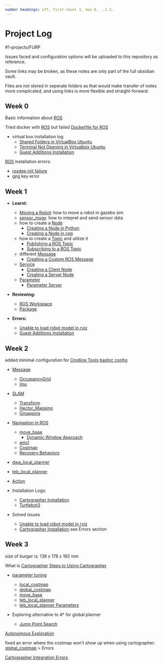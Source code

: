 ```yaml
---
number headings: off, first-level 1, max 6, _.1.1.
---
```

# Project Log
#1-projects/FURP 

Issues faced and configuration options will be uploaded to this repository as reference.

Some links may be broken, as these notes are only part of the full obsidian vault.

Files are not stored in seperate folders as that would make transfer of notes more complicated, and using links is more flexible and straight-forward.

## Week 0
Basic information about [ROS](https://github.com/FURP-2023-2024/Zaihong_Weekly_Log/blob/main/Notes/ROS.md)

Tried docker with [ROS](https://github.com/FURP-2023-2024/Zaihong_Weekly_Log/blob/main/Notes/ROS.md) but failed [Dockerfile for ROS](https://github.com/FURP-2023-2024/Zaihong_Weekly_Log/blob/main/Notes/Dockerfile%20for%20ROS.md)

- virtual box installation log 
	- [Shared Folders in VirtualBox Ubuntu](https://github.com/FURP-2023-2024/Zaihong_Weekly_Log/blob/main/Notes/Shared%20Folders%20in%20VirtualBox%20Ubuntu.md)
	- [Terminal Not Opening in Virtualbox Ubuntu](https://github.com/FURP-2023-2024/Zaihong_Weekly_Log/blob/main/Notes/Terminal%20Not%20Opening%20in%20Virtualbox%20Ubuntu.md)
	- [Guest Additions Installation](https://github.com/FURP-2023-2024/Zaihong_Weekly_Log/blob/main/Notes/Guest%20Additions%20Installation.md)

[ROS](https://github.com/FURP-2023-2024/Zaihong_Weekly_Log/blob/main/Notes/ROS.md) installation errors:
- [rosdep init failure](https://github.com/FURP-2023-2024/Zaihong_Weekly_Log/blob/main/Notes/rosdep%20init%20failure.md)
- gpg key error

## Week 1
- **Learnt:**
	- [Moving a Robot](https://github.com/FURP-2023-2024/Zaihong_Weekly_Log/blob/main/Notes/Moving%20a%20Robot.md): how to move a robot in gazebo sim
	- [sensor_msgs](https://github.com/FURP-2023-2024/Zaihong_Weekly_Log/blob/main/Notes/sensor_msgs.md): how to intepret and send sensor data
	- how to create a [Node](https://github.com/FURP-2023-2024/Zaihong_Weekly_Log/blob/main/Notes/Node.md)
		- [Creating a Node in Python](https://github.com/FURP-2023-2024/Zaihong_Weekly_Log/blob/main/Notes/Creating%20a%20Node%20in%20Python.md)
		- [Creating a Node in cpp](https://github.com/FURP-2023-2024/Zaihong_Weekly_Log/blob/main/Notes/Creating%20a%20Node%20in%20cpp.md)
	- how to create a [Topic](https://github.com/FURP-2023-2024/Zaihong_Weekly_Log/blob/main/Notes/Topic.md) and utilize it
		- [Publishing a ROS Topic](https://github.com/FURP-2023-2024/Zaihong_Weekly_Log/blob/main/Notes/Publishing%20a%20ROS%20Topic.md)
		- [Subscribing to a ROS Topic](https://github.com/FURP-2023-2024/Zaihong_Weekly_Log/blob/main/Notes/Subscribing%20to%20a%20ROS%20Topic.md)
	- different [Message](https://github.com/FURP-2023-2024/Zaihong_Weekly_Log/blob/main/Notes/Message.md)
		- [Creating a Custom ROS Message](https://github.com/FURP-2023-2024/Zaihong_Weekly_Log/blob/main/Notes/Creating%20a%20Custom%20ROS%20Message.md)
	- [Service](https://github.com/FURP-2023-2024/Zaihong_Weekly_Log/blob/main/Notes/Service.md)
		- [Creating a Client Node](https://github.com/FURP-2023-2024/Zaihong_Weekly_Log/blob/main/Notes/Creating%20a%20Client%20Node.md)
		- [Creating a Server Node](https://github.com/FURP-2023-2024/Zaihong_Weekly_Log/blob/main/Notes/Creating%20a%20Server%20Node.md)
	- [Parameter](https://github.com/FURP-2023-2024/Zaihong_Weekly_Log/blob/main/Notes/Parameter.md)
		- [Parameter Server](https://github.com/FURP-2023-2024/Zaihong_Weekly_Log/blob/main/Notes/Parameter%20Server.md)
		

- **Reviewing:**
	- [ROS Workspace](https://github.com/FURP-2023-2024/Zaihong_Weekly_Log/blob/main/Notes/ROS%20Workspace.md)
	- [Package](https://github.com/FURP-2023-2024/Zaihong_Weekly_Log/blob/main/Notes/Package.md)

- **Errors:**
	- [Unable to load robot model in rviz](https://github.com/FURP-2023-2024/Zaihong_Weekly_Log/blob/main/Notes/Unable%20to%20load%20robot%20model%20in%20rviz.md) 
	- [Guest Additions Installation](https://github.com/FURP-2023-2024/Zaihong_Weekly_Log/blob/main/Notes/Guest%20Additions%20Installation.md)

## Week 2
added minimal configuration for [Cmdline Tools](https://github.com/FURP-2023-2024/Zaihong_Weekly_Log/blob/main/Notes/Cmdline%20Tools.md)
[bashrc config](https://github.com/FURP-2023-2024/Zaihong_Weekly_Log/blob/main/Notes/bashrc%20config.md)

- [Message](https://github.com/FURP-2023-2024/Zaihong_Weekly_Log/blob/main/Notes/Message.md)
	- [OccupancyGrid](https://github.com/FURP-2023-2024/Zaihong_Weekly_Log/blob/main/Notes/OccupancyGrid.md)
	- [imu](https://github.com/FURP-2023-2024/Zaihong_Weekly_Log/blob/main/Notes/imu.md) 

- [SLAM](https://github.com/FURP-2023-2024/Zaihong_Weekly_Log/blob/main/Notes/SLAM.md)
	- [Transform](https://github.com/FURP-2023-2024/Zaihong_Weekly_Log/blob/main/Notes/Transform.md)
	- [Hector_Mapping](https://github.com/FURP-2023-2024/Zaihong_Weekly_Log/blob/main/Notes/Hector_Mapping.md)
	- [Gmapping](https://github.com/FURP-2023-2024/Zaihong_Weekly_Log/blob/main/Notes/Gmapping.md)

- [Navigation in ROS](https://github.com/FURP-2023-2024/Zaihong_Weekly_Log/blob/main/Notes/Navigation%20in%20ROS.md)
	- [move_base](https://github.com/FURP-2023-2024/Zaihong_Weekly_Log/blob/main/Notes/move_base.md)
		- [Dynamic Window Approach](https://github.com/FURP-2023-2024/Zaihong_Weekly_Log/blob/main/Notes/Dynamic%20Window%20Approach.md)
	- [amcl](https://github.com/FURP-2023-2024/Zaihong_Weekly_Log/blob/main/Notes/amcl.md)
	- [Costmap](https://github.com/FURP-2023-2024/Zaihong_Weekly_Log/blob/main/Notes/Costmap.md)
	- [Recovery Behaviors](https://github.com/FURP-2023-2024/Zaihong_Weekly_Log/blob/main/Notes/Recovery%20Behaviors.md)

- [dwa_local_planner](https://github.com/FURP-2023-2024/Zaihong_Weekly_Log/blob/main/Notes/dwa_local_planner.md)
- [teb_local_planner](https://github.com/FURP-2023-2024/Zaihong_Weekly_Log/blob/main/Notes/teb_local_planner.md)
- [Action](https://github.com/FURP-2023-2024/Zaihong_Weekly_Log/blob/main/Notes/Action.md)

- Installation Logs:
	- [Cartographer Installation](https://github.com/FURP-2023-2024/Zaihong_Weekly_Log/blob/main/Notes/Cartographer%20Installation.md)
	- [Turtlebot3](https://github.com/FURP-2023-2024/Zaihong_Weekly_Log/blob/main/Notes/Turtlebot3.md)

- Solved issues
	- [Unable to load robot model in rviz](https://github.com/FURP-2023-2024/Zaihong_Weekly_Log/blob/main/Notes/Unable%20to%20load%20robot%20model%20in%20rviz.md)
	- [Cartographer Installation](https://github.com/FURP-2023-2024/Zaihong_Weekly_Log/blob/main/Notes/Cartographer%20Installation.md) see Errors section

## Week 3

size of burger is: 138 x 178 x 192 mm


What is [Cartographer](https://github.com/FURP-2023-2024/Zaihong_Weekly_Log/blob/main/Notes/Cartographer.md)
[Steps to Using Cartographer](https://github.com/FURP-2023-2024/Zaihong_Weekly_Log/blob/main/Notes/Steps%20to%20Using%20Cartographer.md)

- [parameter tuning](https://github.com/FURP-2023-2024/Zaihong_Weekly_Log/blob/main/Notes/parameter%20tuning.md)
	- [local_costmap](https://github.com/FURP-2023-2024/Zaihong_Weekly_Log/blob/main/Notes/local_costmap.md) 
	- [global_costmap](https://github.com/FURP-2023-2024/Zaihong_Weekly_Log/blob/main/Notes/global_costmap.md)
	- [move_base](https://github.com/FURP-2023-2024/Zaihong_Weekly_Log/blob/main/Notes/move_base.md)
	- [teb_local_planner](https://github.com/FURP-2023-2024/Zaihong_Weekly_Log/blob/main/Notes/teb_local_planner.md)
	- [teb_local_planner Parameters](https://github.com/FURP-2023-2024/Zaihong_Weekly_Log/blob/main/Notes/teb_local_planner%20Parameters.md)

- Exploring alternative to A\* for global planner
	- [Jump Point Search](https://github.com/FURP-2023-2024/Zaihong_Weekly_Log/blob/main/Notes/Jump%20Point%20Search.md)

[Autonomous Exploration](https://github.com/FURP-2023-2024/Zaihong_Weekly_Log/blob/main/Notes/Autonomous%20Exploration.md)

fixed an error where the costmap won't show up when using cartographer:
[global_costmap](https://github.com/FURP-2023-2024/Zaihong_Weekly_Log/blob/main/Notes/global_costmap.md) > Errors

[Cartographer Integration Errors](https://github.com/FURP-2023-2024/Zaihong_Weekly_Log/blob/main/Notes/Cartographer%20Integration%20Errors.md)